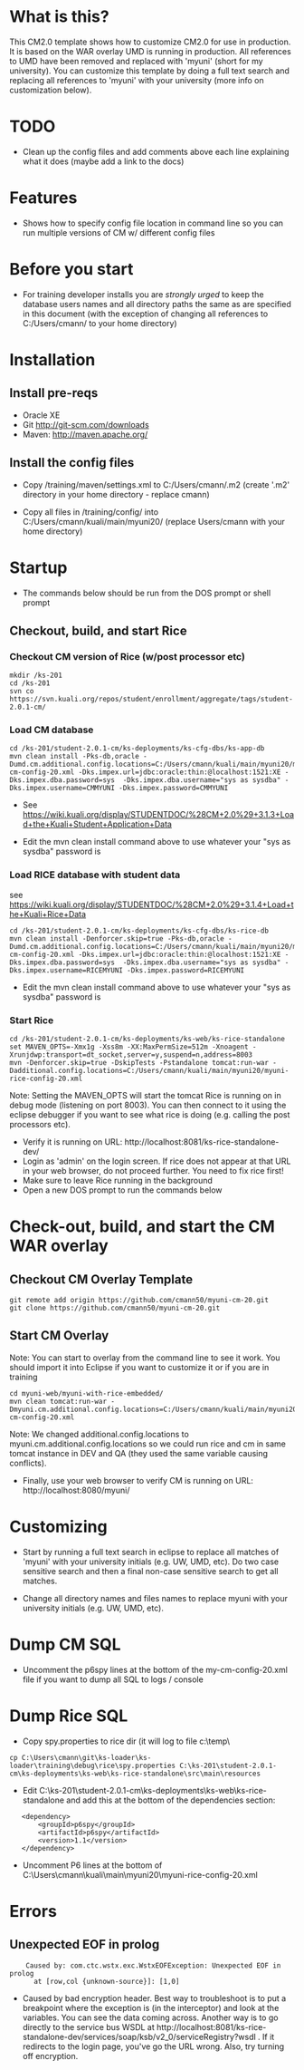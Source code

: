       
# What is this?
 
This CM2.0 template shows how to customize CM2.0 for use in production. It is based on the WAR overlay UMD is running in production.
All references to UMD have been removed and replaced with 'myuni' (short for my university).  You can customize this template by doing 
a full text search and replacing all references to 'myuni' with your university (more info on customization below).

# TODO
 
- Clean up the config files and add comments above each line explaining what it does (maybe add a link to the docs)

# Features
 
- Shows how to specify config file location in command line so you can run multiple versions of CM w/ different config files

# Before you start

- For training developer installs you are *strongly urged* to keep the database users names and all directory paths the same
  as are specified in this document (with the exception of changing all references to C:/Users/cmann/ to your home directory)  


# Installation

## Install pre-reqs

- Oracle XE
- Git http://git-scm.com/downloads
- Maven: http://maven.apache.org/



## Install the config files

- Copy /training/maven/settings.xml to C:/Users/cmann/.m2  (create '.m2' directory in your home directory - replace cmann)

- Copy all files in /training/config/ into C:/Users/cmann/kuali/main/myuni20/      (replace Users/cmann with your home directory)


# Startup

- The commands below should be run from the DOS prompt or shell prompt 

## Checkout, build, and start Rice

### Checkout CM version of Rice (w/post processor etc)

```
mkdir /ks-201
cd /ks-201
svn co https://svn.kuali.org/repos/student/enrollment/aggregate/tags/student-2.0.1-cm/
```

### Load CM database

``` 
cd /ks-201/student-2.0.1-cm/ks-deployments/ks-cfg-dbs/ks-app-db
mvn clean install -Pks-db,oracle -Dumd.cm.additional.config.locations=C:/Users/cmann/kuali/main/myuni20/myuni-cm-config-20.xml -Dks.impex.url=jdbc:oracle:thin:@localhost:1521:XE -Dks.impex.dba.password=sys  -Dks.impex.dba.username="sys as sysdba" -Dks.impex.username=CMMYUNI -Dks.impex.password=CMMYUNI
```
- See https://wiki.kuali.org/display/STUDENTDOC/%28CM+2.0%29+3.1.3+Load+the+Kuali+Student+Application+Data 

- Edit the mvn clean install command above to use whatever your "sys as sysdba" password is

### Load RICE database with student data 

see https://wiki.kuali.org/display/STUDENTDOC/%28CM+2.0%29+3.1.4+Load+the+Kuali+Rice+Data

```
cd /ks-201/student-2.0.1-cm/ks-deployments/ks-cfg-dbs/ks-rice-db
mvn clean install -Denforcer.skip=true -Pks-db,oracle -Dumd.cm.additional.config.locations=C:/Users/cmann/kuali/main/myuni20/myuni-cm-config-20.xml -Dks.impex.url=jdbc:oracle:thin:@localhost:1521:XE -Dks.impex.dba.password=sys  -Dks.impex.dba.username="sys as sysdba" -Dks.impex.username=RICEMYUNI -Dks.impex.password=RICEMYUNI
```

- Edit the mvn clean install command above to use whatever your "sys as sysdba" password is

### Start Rice 

```
cd /ks-201/student-2.0.1-cm/ks-deployments/ks-web/ks-rice-standalone
set MAVEN_OPTS=-Xmx1g -Xss8m -XX:MaxPermSize=512m -Xnoagent -Xrunjdwp:transport=dt_socket,server=y,suspend=n,address=8003
mvn -Denforcer.skip=true -DskipTests -Pstandalone tomcat:run-war -Dadditional.config.locations=C:/Users/cmann/kuali/main/myuni20/myuni-rice-config-20.xml
```
Note: Setting the MAVEN_OPTS will start the tomcat Rice is running on in debug mode (listening on port 8003).  You can then connect to it
      using the eclipse debugger if you want to see what rice is doing (e.g. calling the post processors etc). 

-  Verify it is running on URL: http://localhost:8081/ks-rice-standalone-dev/
-  Login as 'admin' on the login screen.  If rice does not appear at that URL in your web browser, do not proceed further.  You need to fix rice first!
-  Make sure to leave Rice running in the background
-  Open a new DOS prompt to run the commands below


# Check-out, build, and start the CM WAR overlay


## Checkout CM Overlay Template

```
git remote add origin https://github.com/cmann50/myuni-cm-20.git
git clone https://github.com/cmann50/myuni-cm-20.git
```

## Start CM Overlay
	
Note: You can start to overlay from the command line to see it work.  You should import
it into Eclipse if you want to customize it or if you are in training

```
cd myuni-web/myuni-with-rice-embedded/
mvn clean tomcat:run-war -Dmyuni.cm.additional.config.locations=C:/Users/cmann/kuali/main/myuni20/myuni-cm-config-20.xml
```

Note: We changed additional.config.locations to myuni.cm.additional.config.locations so we could 
run rice and cm in same tomcat instance in DEV and QA (they used the same variable causing conflicts).

- Finally, use your web browser to verify CM is running on URL: http://localhost:8080/myuni/ 



# Customizing

- Start by running a full text search in eclipse to replace all matches of 'myuni' 
   with your university initials (e.g. UW, UMD, etc). Do two case sensitive search and then a final non-case
   sensitive search to get all matches.
   
- Change all directory names and files names to replace myuni with your university initials (e.g. UW, UMD, etc).


# Dump CM SQL

-  Uncomment the p6spy lines at the bottom of the my-cm-config-20.xml file if you want to dump all SQL to logs / console

# Dump Rice SQL

- Copy spy.properties to rice dir (it will log to file c:\temp\
```
cp C:\Users\cmann\git\ks-loader\ks-loader\training\debug\rice\spy.properties C:\ks-201\student-2.0.1-cm\ks-deployments\ks-web\ks-rice-standalone\src\main\resources
```

- Edit C:\ks-201\student-2.0.1-cm\ks-deployments\ks-web\ks-rice-standalone and add this at the bottom of the dependencies section:
```     
   <dependency>
       <groupId>p6spy</groupId>
       <artifactId>p6spy</artifactId>
       <version>1.1</version>
   </dependency>
 ```
- Uncomment P6 lines at the bottom of C:\Users\cmann\kuali\main\myuni20\myuni-rice-config-20.xml 

# Errors

## Unexpected EOF in prolog

```
	Caused by: com.ctc.wstx.exc.WstxEOFException: Unexpected EOF in prolog
 	  at [row,col {unknown-source}]: [1,0]
```
    
- Caused by bad encryption header.  Best way to troubleshoot is to put a breakpoint where the exception is (in the interceptor)
  and look at the variables.  You can see the data coming across.  Another way is to go directly to the service bus
  WSDL at http://localhost:8081/ks-rice-standalone-dev/services/soap/ksb/v2_0/serviceRegistry?wsdl   .  If it redirects to
  the login page, you've go the URL wrong.  Also, try turning off encryption.
